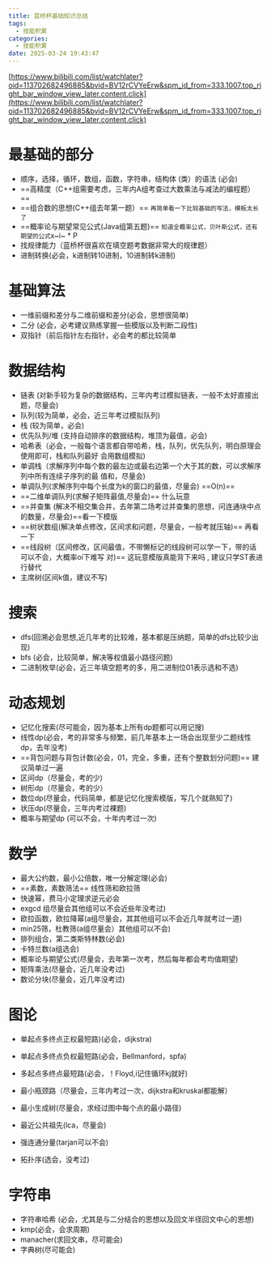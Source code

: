```yaml
---
title: 蓝桥杯基础知识总结
tags:
  - 技能积累
categories:
  - 技能积累
date: 2025-03-24 19:43:47
---
```


[https://www.bilibili.com/list/watchlater?oid=113702682496885&bvid=BV12rCVYeErw&spm_id_from=333.1007.top_right_bar_window_view_later.content.click](https://www.bilibili.com/list/watchlater?oid=113702682496885&bvid=BV12rCVYeErw&spm_id_from=333.1007.top_right_bar_window_view_later.content.click)

 # 最基础的部分

- 顺序，选择，循环，数组，函数，字符串，结构体 (类）的语法 (必会)
- ==高精度（C++组需要考虑，三年内A组考查过大数乘法与减法的编程题）== 
- ==组合数的思想(C++组去年第一题）== `再简单看一下比较基础的写法，模板太长了`
- ==概率论与期望常见公式(Java组第五题)== `知道全概率公式，贝叶斯公式，还有期望的公式`x~i~  * P
- 找规律能力（蓝桥杯很喜欢在填空题考数据非常大的规律题）
- 进制转换(必会，k进制转10进制，10进制转k进制)

# 基础算法

- 一维前缀和差分与二维前缀和差分(必会，思想很简单)
- 二分 (必会，必考建议熟练掌握一些模版以及判断二段性)
- 双指针（前后指针左右指针，必会考的都比较简单

# 数据结构

- 链表 (对新手较为复杂的数据结构，三年内考过模拟链表，一般不太好直接出题，尽量会)
- 队列(较为简单，必会，近三年考过模拟队列)
- 栈 (较为简单，必会)
- 优先队列/堆 (支持自动排序的数据结构，堆顶为最值，必会)
- 哈希表（必会，一般每个语言都自带哈希，栈，队列，优先队列，明白原理会使用即可，栈和队列最好
  会用数组模拟)
- 单调栈（求解序列中每个数的最左边或最右边第一个大于其的数，可以求解序列中所有连续子序列的最
  值和，尽量会)
- 单调队列(求解序列中每个长度为k的窗口的最值，尽量会)  ==O(n)==
- ==二维单调队列(求解子矩阵最值,尽量会)==   什么玩意
- ==并查集 (解决不相交集合并，去年第二场考过并查集的思想，问连通块中点的数量，尽量会)==看一下模版
- ==树状数组(解决单点修改，区间求和问题，尽量会，一般考就压轴)==   再看一下
- ==线段树（区间修改，区间最值，不带懒标记的线段树可以学一下，带的话可以不会，大概率oi下难写
  对)==  这玩意模版真能背下来吗 , 建议只学ST表进行替代
- 主席树(区间k值，建议不写)

# 搜索

- dfs(回溯必会思想,近几年考的比较难，基本都是压纳题，简单的dfs比较少出现)
- bfs (必会，比较简单，解决等权值最小路径问题)
- 二进制枚举(必会，近三年填空题考的多，用二进制位01表示选和不选)

# 动态规划

- 记忆化搜索(尽可能会，因为基本上所有dp题都可以用记搜)
- 线性dp(必会，考的非常多与频繁，前几年基本上一场会出现至少二题线性dp，去年没考)
- ==背包问题与背包计数(必会，01，完全，多重，还有个整数划分问题)==  建议简单过一遍
- 区间dp（尽量会，考的少)
- 树形dp（尽量会，考的少）
- 数位dp(尽量会，代码简单，都是记忆化搜索模版，写几个就熟知了)
- 状压dp(尽量会，三年内考过裸题)
- 概率与期望dp (可以不会，十年内考过一次)

# 数学

- 最大公约数，最小公倍数，唯一分解定理(必会)
- ==素数，素数筛法== 线性筛和欧拉筛
- 快速幂，费马小定理求逆元必会
- exgcd 组尽量会其他组可以不会近些年没考过)
- 欧拉函数，欧拉降幂(a组尽量会，其其他组可以不会近几年就考过一道)
- min25筛，杜教筛(a组尽量会）其他组可以不会)
- 排列组合，第二类斯特林数(必会)
- 卡特兰数(a组选会)
- 概率论与期望公式(尽量会，去年第一次考，然后每年都会考均值期望)
- 矩阵乘法(尽量会，近几年没考过)
- 数论分块(尽量会，近几年没考过)

# 图论

- 单起点多终点正权最短路)(必会，dijkstra)

- 单起点多终点负权最短路(必会，Bellmanford，spfa)
- 多起点多终点最短路(必会，！Floyd,i记住循环kj就好)
- 最小瓶颈路（尽量会，三年内考过一次，dijkstra和kruskal都能解）
- 最小生成树(尽量会，求经过图中每个点的最小路径)
- 最近公共祖先(lca，尽量会)
- 强连通分量(tarjan可以不会)
- 拓扑序(选会，没考过)

# 字符串

- 字符串哈希 (必会，尤其是与二分结合的思想以及回文半径回文中心的思想)
- kmp(必会，会求周期)
- manacher(求回文串，尽可能会)
- 字典树(尽可能会)



